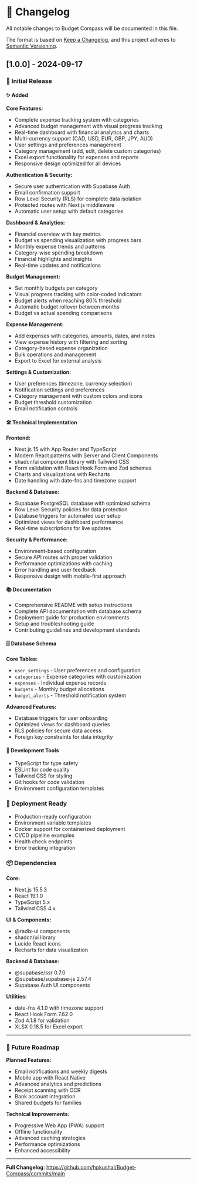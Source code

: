 # 📝 Changelog

All notable changes to Budget Compass will be documented in this file.

The format is based on [Keep a Changelog](https://keepachangelog.com/en/1.0.0/),
and this project adheres to [Semantic Versioning](https://semver.org/spec/v2.0.0.html).

## [1.0.0] - 2024-09-17

### 🎉 Initial Release

#### ✨ Added

**Core Features:**
- Complete expense tracking system with categories
- Advanced budget management with visual progress tracking
- Real-time dashboard with financial analytics and charts
- Multi-currency support (CAD, USD, EUR, GBP, JPY, AUD)
- User settings and preferences management
- Category management (add, edit, delete custom categories)
- Excel export functionality for expenses and reports
- Responsive design optimized for all devices

**Authentication & Security:**
- Secure user authentication with Supabase Auth
- Email confirmation support
- Row Level Security (RLS) for complete data isolation
- Protected routes with Next.js middleware
- Automatic user setup with default categories

**Dashboard & Analytics:**
- Financial overview with key metrics
- Budget vs spending visualization with progress bars
- Monthly expense trends and patterns
- Category-wise spending breakdown
- Financial highlights and insights
- Real-time updates and notifications

**Budget Management:**
- Set monthly budgets per category
- Visual progress tracking with color-coded indicators
- Budget alerts when reaching 80% threshold
- Automatic budget rollover between months
- Budget vs actual spending comparisons

**Expense Management:**
- Add expenses with categories, amounts, dates, and notes
- View expense history with filtering and sorting
- Category-based expense organization
- Bulk operations and management
- Export to Excel for external analysis

**Settings & Customization:**
- User preferences (timezone, currency selection)
- Notification settings and preferences
- Category management with custom colors and icons
- Budget threshold customization
- Email notification controls

#### 🛠️ Technical Implementation

**Frontend:**
- Next.js 15 with App Router and TypeScript
- Modern React patterns with Server and Client Components
- shadcn/ui component library with Tailwind CSS
- Form validation with React Hook Form and Zod schemas
- Charts and visualizations with Recharts
- Date handling with date-fns and timezone support

**Backend & Database:**
- Supabase PostgreSQL database with optimized schema
- Row Level Security policies for data protection
- Database triggers for automated user setup
- Optimized views for dashboard performance
- Real-time subscriptions for live updates

**Security & Performance:**
- Environment-based configuration
- Secure API routes with proper validation
- Performance optimizations with caching
- Error handling and user feedback
- Responsive design with mobile-first approach

#### 📚 Documentation

- Comprehensive README with setup instructions
- Complete API documentation with database schema
- Deployment guide for production environments
- Setup and troubleshooting guide
- Contributing guidelines and development standards

#### 🗄️ Database Schema

**Core Tables:**
- `user_settings` - User preferences and configuration
- `categories` - Expense categories with customization
- `expenses` - Individual expense records
- `budgets` - Monthly budget allocations
- `budget_alerts` - Threshold notification system

**Advanced Features:**
- Database triggers for user onboarding
- Optimized views for dashboard queries
- RLS policies for secure data access
- Foreign key constraints for data integrity

#### 🔧 Development Tools

- TypeScript for type safety
- ESLint for code quality
- Tailwind CSS for styling
- Git hooks for code validation
- Environment configuration templates

### 🚀 Deployment Ready

- Production-ready configuration
- Environment variable templates
- Docker support for containerized deployment
- CI/CD pipeline examples
- Health check endpoints
- Error tracking integration

### 📦 Dependencies

**Core:**
- Next.js 15.5.3
- React 19.1.0
- TypeScript 5.x
- Tailwind CSS 4.x

**UI & Components:**
- @radix-ui components
- shadcn/ui library
- Lucide React icons
- Recharts for data visualization

**Backend & Database:**
- @supabase/ssr 0.7.0
- @supabase/supabase-js 2.57.4
- Supabase Auth UI components

**Utilities:**
- date-fns 4.1.0 with timezone support
- React Hook Form 7.62.0
- Zod 4.1.8 for validation
- XLSX 0.18.5 for Excel export

---

### 🔮 Future Roadmap

**Planned Features:**
- Email notifications and weekly digests
- Mobile app with React Native
- Advanced analytics and predictions
- Receipt scanning with OCR
- Bank account integration
- Shared budgets for families

**Technical Improvements:**
- Progressive Web App (PWA) support
- Offline functionality
- Advanced caching strategies
- Performance optimizations
- Enhanced accessibility

---

**Full Changelog**: https://github.com/hpkushal/Budget-Compass/commits/main
